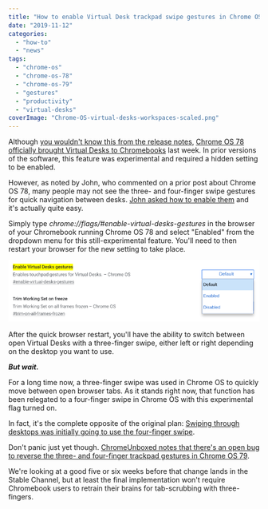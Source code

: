 ```yaml
---
title: "How to enable Virtual Desk trackpad swipe gestures in Chrome OS 78"
date: "2019-11-12"
categories: 
  - "how-to"
  - "news"
tags: 
  - "chrome-os"
  - "chrome-os-78"
  - "chrome-os-79"
  - "gestures"
  - "productivity"
  - "virtual-desks"
coverImage: "Chrome-OS-virtual-desks-workspaces-scaled.png"
---
```


Although [you wouldn't know this from the release notes](https://www.aboutchromebooks.com/news/the-new-chrome-os-release-notes-on-chromebooks-are-already-old/), [Chrome OS 78 officially brought Virtual Desks to Chromebooks](https://www.aboutchromebooks.com/news/chrome-os-78-stable-channel-arrives-heres-what-you-need-to-know/) last week. In prior versions of the software, this feature was experimental and required a hidden setting to be enabled.

However, as noted by John, who commented on a prior post about Chrome OS 78, many people may not see the three- and four-finger swipe gestures for quick navigation between desks. [John asked how to enable them](https://www.aboutchromebooks.com/news/chrome-os-78-stable-channel-arrives-heres-what-you-need-to-know/#comment-39831) and it's actually quite easy.

Simply type _chrome://flags/#enable-virtual-desks-gestures_ in the browser of your Chromebook running Chrome OS 78 and select "Enabled" from the dropdown menu for this still-experimental feature. You'll need to then restart your browser for the new setting to take place.

![](images/Screenshot-2019-11-12-at-9.36.35-AM.png)

After the quick browser restart, you'll have the ability to switch between open Virtual Desks with a three-finger swipe, either left or right depending on the desktop you want to use.

**_But wait._**

For a long time now, a three-finger swipe was used in Chrome OS to quickly move between open browser tabs. As it stands right now, that function has been relegated to a four-finger swipe in Chrome OS with this experimental flag turned on.

In fact, it's the complete opposite of the original plan: [Swiping through desktops was initially going to use the four-finger swipe](https://www.aboutchromebooks.com/news/virtual-desks-for-chromebooks-swipe-gesture-to-switch-desktops-chrome-os-76-77/).

Don't panic just yet though. [ChromeUnboxed notes that there's an open bug to reverse the three- and four-finger trackpad gestures in Chrome OS 79](https://chromeunboxed.com/chrome-os-virtual-desktop-gesture-3-finger-4-finger-swipe/).

We're looking at a good five or six weeks before that change lands in the Stable Channel, but at least the final implementation won't require Chromebook users to retrain their brains for tab-scrubbing with three-fingers.
